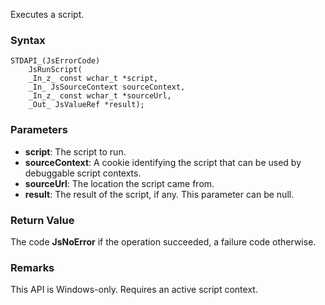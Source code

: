 Executes a script. 
### Syntax 
```
STDAPI_(JsErrorCode)
    JsRunScript(
    _In_z_ const wchar_t *script,
    _In_ JsSourceContext sourceContext,
    _In_z_ const wchar_t *sourceUrl,
    _Out_ JsValueRef *result);
```
### Parameters 
* __script__: The script to run.
* __sourceContext__:  A cookie identifying the script that can be used by debuggable script contexts.
* __sourceUrl__: The location the script came from.
* __result__: The result of the script, if any. This parameter can be null.

### Return Value 
The code **JsNoError** if the operation succeeded, a failure code otherwise.

### Remarks 
This API is Windows-only.
Requires an active script context.
